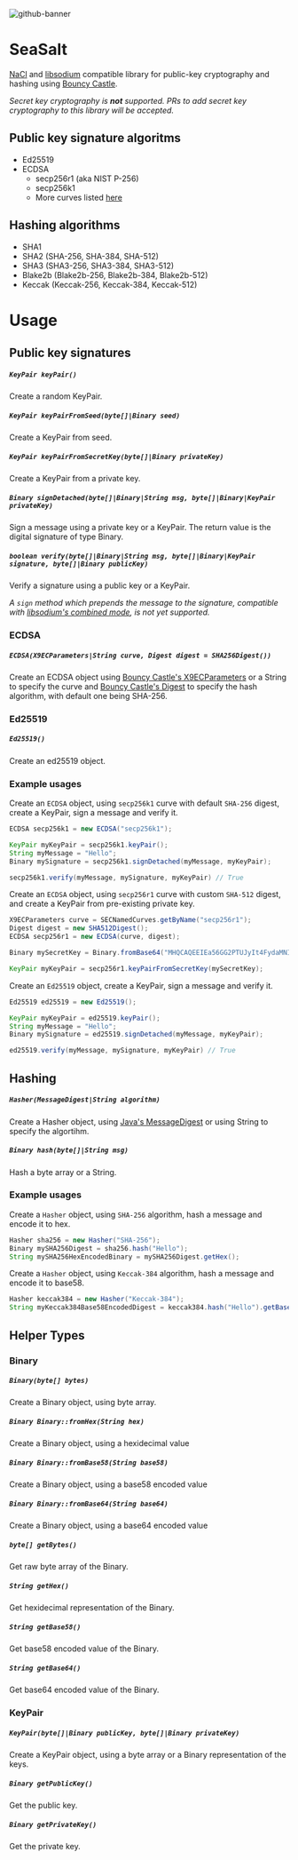 ![github-banner](https://user-images.githubusercontent.com/100821/122219870-25e0fd80-ceb0-11eb-8e51-906bbbb27c92.png)

# SeaSalt

[NaCl](https://nacl.cr.yp.to/) and [libsodium](https://libsodium.gitbook.io/doc/) compatible library for public-key
cryptography and hashing using [Bouncy Castle](https://www.bouncycastle.org/).
	
_Secret key cryptography is **not** supported. PRs to add secret key cryptography to this library will be accepted._

## Public key signature algoritms

- Ed25519
- ECDSA
  - secp256r1 (aka NIST P-256)
  - secp256k1
  - More curves listed [here](https://people.eecs.berkeley.edu/~jonah/javadoc/org/bouncycastle/asn1/sec/SECNamedCurves.html)

## Hashing algorithms

- SHA1
- SHA2 (SHA-256, SHA-384, SHA-512)
- SHA3 (SHA3-256, SHA3-384, SHA3-512)
- Blake2b (Blake2b-256, Blake2b-384, Blake2b-512)
- Keccak (Keccak-256, Keccak-384, Keccak-512)

# Usage

## Public key signatures

##### `KeyPair keyPair()`
Create a random KeyPair.

##### `KeyPair keyPairFromSeed(byte[]|Binary seed)`
Create a KeyPair from seed.

##### `KeyPair keyPairFromSecretKey(byte[]|Binary privateKey)`
Create a KeyPair from a private key.

##### `Binary signDetached(byte[]|Binary|String msg, byte[]|Binary|KeyPair privateKey)`
Sign a message using a private key or a KeyPair. The return value is the digital signature of type Binary.

##### `boolean verify(byte[]|Binary|String msg, byte[]|Binary|KeyPair signature, byte[]|Binary publicKey)`
Verify a signature using a public key or a KeyPair.

_A `sign` method which prepends the message to the signature, compatible with
[libsodium's combined mode](https://libsodium.gitbook.io/doc/public-key_cryptography/public-key_signatures#combined-mode),
is not yet supported._

### ECDSA

##### `ECDSA(X9ECParameters|String curve, Digest digest = SHA256Digest())`
Create an ECDSA object using [Bouncy Castle's X9ECParameters](https://people.eecs.berkeley.edu/~jonah/bc/org/bouncycastle/asn1/x9/X9ECParameters.html) or a String
to specify the curve and [Bouncy Castle's Digest](https://people.eecs.berkeley.edu/~jonah/bc/org/bouncycastle/crypto/Digest.html)
to specify the hash algorithm, with default one being SHA-256.

### Ed25519

##### `Ed25519()`
Create an ed25519 object.

### Example usages

Create an `ECDSA` object, using `secp256k1` curve with default `SHA-256` digest, create a KeyPair, sign a message and verify it.

```java
ECDSA secp256k1 = new ECDSA("secp256k1");

KeyPair myKeyPair = secp256k1.keyPair();
String myMessage = "Hello";
Binary mySignature = secp256k1.signDetached(myMessage, myKeyPair);

secp256k1.verify(myMessage, mySignature, myKeyPair) // True
```

Create an `ECDSA` object, using `secp256r1` curve with custom `SHA-512` digest, and create a KeyPair from pre-existing private key.

```java
X9ECParameters curve = SECNamedCurves.getByName("secp256r1");
Digest digest = new SHA512Digest();
ECDSA secp256r1 = new ECDSA(curve, digest);

Binary mySecretKey = Binary.fromBase64("MHQCAQEEIEa56GG2PTUJyIt4FydaMNItYsjNj6ZIbd7jXvDY4ElfoAcGBSuBBAAKoUQDQgAEJQDn8/vd8oQpA/VE3ch0lM6VAprOTiV9VLp38rwfOog3qUYcTxxX/sxJl1M4HncqEopYIKkkovoFFi62Yph6nw==");

KeyPair myKeyPair = secp256r1.keyPairFromSecretKey(mySecretKey);
```

Create an `Ed25519` object, create a KeyPair, sign a message and verify it.

```java
Ed25519 ed25519 = new Ed25519();

KeyPair myKeyPair = ed25519.keyPair();
String myMessage = "Hello";
Binary mySignature = ed25519.signDetached(myMessage, myKeyPair);

ed25519.verify(myMessage, mySignature, myKeyPair) // True
```

## Hashing

##### `Hasher(MessageDigest|String algorithm)`
Create a Hasher object, using [Java's MessageDigest](https://docs.oracle.com/en/java/javase/11/docs/api/java.base/java/security/MessageDigest.html) or using String to specify the algortihm.

##### `Binary hash(byte[]|String msg)`
Hash a byte array or a String.

### Example usages

Create a `Hasher` object, using `SHA-256` algorithm, hash a message and encode it to hex.

```java
Hasher sha256 = new Hasher("SHA-256");
Binary mySHA256Digest = sha256.hash("Hello");
String mySHA256HexEncodedBinary = mySHA256Digest.getHex();
```

Create a `Hasher` object, using `Keccak-384` algorithm, hash a message and encode it to base58.

```java
Hasher keccak384 = new Hasher("Keccak-384");
String myKeccak384Base58EncodedDigest = keccak384.hash("Hello").getBase58();
```

## Helper Types

### Binary

##### `Binary(byte[] bytes)`
Create a Binary object, using byte array.

##### `Binary Binary::fromHex(String hex)`
Create a Binary object, using a hexidecimal value

##### `Binary Binary::fromBase58(String base58)`
Create a Binary object, using a base58 encoded value

##### `Binary Binary::fromBase64(String base64)`
Create a Binary object, using a base64 encoded value

##### `byte[] getBytes()`
Get raw byte array of the Binary.

##### `String getHex()`
Get hexidecimal representation of the Binary.

##### `String getBase58()`
Get base58 encoded value of the Binary.

##### `String getBase64()`
Get base64 encoded value of the Binary.

### KeyPair

##### `KeyPair(byte[]|Binary publicKey, byte[]|Binary privateKey)`
Create a KeyPair object, using a byte array or a Binary representation of the keys.

##### `Binary getPublicKey()`
Get the public key.

##### `Binary getPrivateKey()`
Get the private key.

